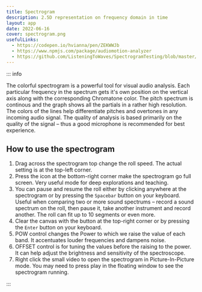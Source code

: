 ```yaml
---
title: Spectrogram
description: 2.5D representation on frequency domain in time
layout: app
date: 2022-06-16
cover: spectrogram.png
usefulLinks:
  - https://codepen.io/hvianna/pen/ZEKWWJb
  - https://www.npmjs.com/package/audiomotion-analyzer
  - https://github.com/ListeningToWaves/SpectrogramTesting/blob/master/src/components/spectrogram.js
---
```


<script setup>
import { defineClientComponent } from 'vitepress'

const PitchSpectrogram = defineClientComponent(() => {
  return import('./PitchSpectrogram.vue')
})
</script>

<PitchSpectrogram style="position: sticky; top: 0;" />



::: info

The colorful spectrogram is a powerful tool for visual audio analysis. Each particular frequency in the spectrum gets it's own position on the vertical axis along with the corresponding Chromatone color. The pitch spectrum is continous and the graph shows all the partials in a rather high resolution. The colors of the lines help differentiate pitches and overtones in any incoming audio signal. The quality of analysis is based primarily on the quality of the signal – thus a good microphone is recommended for best experience.

## How to use the spectrogram

1. Drag across <i class="p-3 mr-1 i-la-hand-rock"></i> the spectrogram top change the roll speed. The actual setting is at the top-left corner.
2. Press the <i class="p-3 mr-1 i-la-expand"></i> icon at the bottom-right corner make the spectrogram go full screen. Very useful mode for deep explorations and teaching.
3. You can pause <i class="p-3 mr-1 i-la-pause"></i> and resume <i class="p-3 mr-1 i-la-play"></i> the roll either by clicking anywhere at the spectrogram or by pressing the `Spacebar` button on your keyboard. Useful when comparing two or more sound spectrums – record a sound spectrum on the roll, then pause it, take another instrument and record another. The roll can fit up to 10 segments or even more.
4. Clear the canvas with the <i class="p-3 mr-1 i-la-trash-alt"></i> button at the top-right corner or by pressing the `Enter` button on your keyboard.
5. POW control changes the Power to which we raise the value of each band. It accentuates louder frequencies and dampens noise.
6. OFFSET control is for tuning the values before the raising to the power. It can help adjust the brightness and sensitivity of the spectroscope.
7. Right click the small video to open the spectrogram in Picture-In-Picture mode. You may need to press play in the floating window to see the spectrogram running.

:::